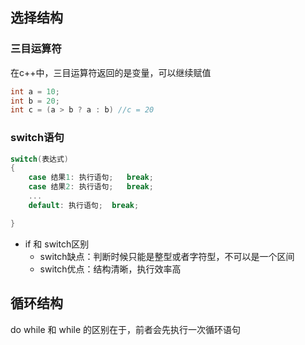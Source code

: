 ## 选择结构
### 三目运算符
在c++中，三目运算符返回的是变量，可以继续赋值
```cpp
int a = 10;
int b = 20;
int c = (a > b ? a : b) //c = 20
```

### switch语句
```cpp
switch(表达式)
{
    case 结果1: 执行语句;   break;
    case 结果2: 执行语句;   break;
    ...
    default: 执行语句;  break;

}
```

- if 和 switch区别
  - switch缺点：判断时候只能是整型或者字符型，不可以是一个区间
  - switch优点：结构清晰，执行效率高


## 循环结构
do while 和 while 的区别在于，前者会先执行一次循环语句